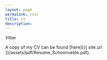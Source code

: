 ```yaml
---
layout: page
permalink: /cv/
title: cv
description: 
---
```


*Vitae*

A copy of my CV can be found [here]({{ site.url }}/assets/pdf/Resume_Schoonvelde.pdf). 


